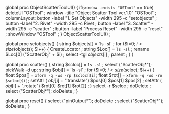 global proc ObjectScatterToolUI()
{
    if(`window -exists "OSTool"` == true)
    deleteUI "OSTool" ;
    window -title "Object Scatter Tool ver.1.0" "OSTool" ;
    columnLayout;
    button -label "1. Set Objects" -width 295 -c "setobjects" ;
    button -label "2. Rivet" -width 295 -c Rivet ;
    button -label "3. Scatter" -width 295 -c "scatter" ;
    button -label "Process Reset" -width 295 -c "reset" ;
    showWindow "OSTool" ;
}
ObjectScatterToolUI() ;

global proc setobjects()
{
    string $objects[] = `ls -sl` ;
    for ($i=0; $i<size($objects); $i++)
        {
            CreateLocator ;
            string $Loc[] = `ls -sl` ;
            rename $Loc[0] ("ScatterObj" + $i) ;
            select -tgl $objects[$i] ;
            parent ;
        }
}

global proc scatter()
{
    string $scloc[] = `ls -sl` ;
    select ("ScatterObj*");
    pickWalk -d up;
    string $obj[] = `ls -sl` ;
    for ($i=0; $i<size($scloc); $i++)
        {
            float $pos[] = `xform -q -ws -rp $scloc[$i]`;
            float $rot[] = `xform -q -ws -ro $scloc[$i]`;
            setAttr ( $obj[$i] + ".translate") $pos[0] $pos[1] $pos[2] ;
            setAttr ( $obj[$i] + ".rotate") $rot[0] $rot[1] $rot[2] ;
        }
        select -r $scloc ;
        doDelete ;
        select ("ScatterObj*");
        doDelete ;
}

global proc reset()
{
    select ("pinOutput*");
    doDelete ;
    select ("ScatterObj*");
    doDelete ;
}
